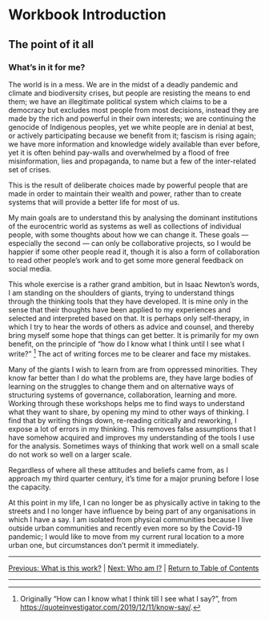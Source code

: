 # Workbook Introduction

## The point of it all

### What’s in it for me?

The world is in a mess.  We are in the midst of a deadly pandemic and climate and biodiversity crises, but people are resisting the means to end them; we have an illegitimate political system which claims to be a democracy but excludes most people from most decisions, instead they are made by the rich and powerful in their own interests; we are continuing the genocide of Indigenous peoples, yet we white people are  in denial at best, or actively participating because we benefit from it; fascism is rising again;  we have more information and knowledge widely available than ever before, yet it is often behind pay-walls and overwhelmed by a flood of free misinformation, lies and propaganda, to name but a few of the inter-related set of crises.

This is the result of deliberate choices made by powerful people that are made in order to maintain their wealth and power, rather than to create systems that will provide a better life for most of us.

My main goals are to understand this by analysing the dominant institutions of the eurocentric world as systems as well as collections of individual people, with some thoughts about how we can change it. These goals — especially the second — can only be collaborative projects, so I would be happier if some other people read it, though it is also a form of collaboration to read other people’s work and to get some more general feedback on social media.

This whole exercise is a rather grand ambition, but in Isaac Newton’s words, I am standing on the shoulders of giants, trying to understand things through the thinking tools that they have developed. It is mine only in the sense that their thoughts have been applied to my experiences and selected and interpreted based on that. It is perhaps only self-therapy, in which I try to hear the words of others as advice and counsel, and thereby bring myself some hope that things can get better. It is primarily for my own benefit, on the principle of “how do I know what I think until I see what I write?” [^fn1]  The act of writing forces me to be clearer and face my mistakes.

Many of the giants I wish to learn from are from oppressed minorities. They know far better than I do what the problems are, they have large bodies of learning on the struggles to change them and on alternative ways of structuring  systems of governance, collaboration, learning and more.
Working through these workshops helps me to find ways to understand what they want to share, by opening my mind to other ways of thinking. I find that by writing things down, re-reading critically and reworking, I expose a lot of errors in my thinking. This removes false assumptions that I have somehow acquired and improves my understanding of the tools I use for the analysis. Sometimes ways of thinking that work well on a small scale do not work so well on a larger scale.

Regardless of where all these attitudes and beliefs came from, as I approach my third quarter century, it’s time for a major pruning before I lose the capacity.

At this point in my life, I can no longer be as physically active in taking to the streets and I no longer have influence by being part of any organisations in which I have a say. I am isolated from physical communities because I live outside urban communities and recently even more so by the Covid-19 pandemic; I would like to move from my current rural location to a more urban one, but circumstances don’t permit it immediately.


***
[Previous: What is this work?](whatisthiswork) \| [Next: Who am I?](whoami) \| [Return to Table of Contents](../../index)

***

[^fn1]: Originally “How can I know what I think till I see what I say?”, from https://quoteinvestigator.com/2019/12/11/know-say/.
